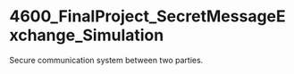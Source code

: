 # 4600_FinalProject_SecretMessageExchange_Simulation
 Secure communication system between two parties.
